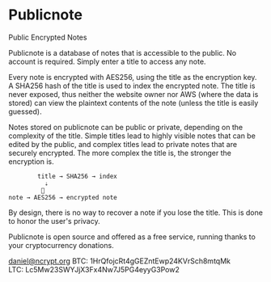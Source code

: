 # Publicnote
Public Encrypted Notes

Publicnote is a database of notes that is accessible to the public.  No account is required.  Simply enter a title to access any note.

Every note is encrypted with AES256, using the title as the encryption key.  A SHA256 hash of the title is used to index the encrypted note. The title is never exposed, thus neither the website owner nor AWS (where the data is stored) can view the plaintext contents of the note (unless the title is easily guessed).

Notes stored on publicnote can be public or private, depending on the complexity of the title. Simple titles lead to highly visible notes that can be edited by the public, and complex titles lead to private notes that are securely encrypted. The more complex the title is, the stronger the encryption is.

            title → SHA256 → index
              ⇣
             🔑
    note → AES256 → encrypted note

By design, there is no way to recover a note if you lose the title. This is done to honor the user's privacy.

Publicnote is open source and offered as a free service, running thanks to your cryptocurrency donations.

daniel@ncrypt.org
BTC: 1HrQfojcRt4gGEZntEwp24KVrSch8mtqMk  
LTC: Lc5Mw23SWYJjX3Fx4Nw7J5PG4eyyG3Pow2  
